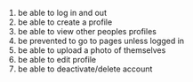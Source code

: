 1. be able to log in and out
2. be able to create a profile
3. be able to view other peoples profiles
4. be prevented to go to pages unless logged in
5. be able to upload a photo of themselves
6. be able to edit profile
7. be able to deactivate/delete account